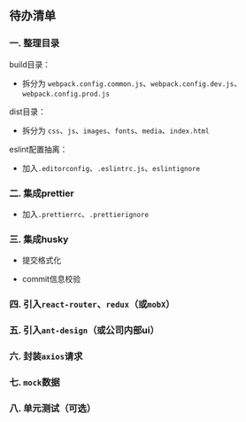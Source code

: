 ## 待办清单

### 一. 整理目录

build目录：
   
- 拆分为 `webpack.config.common.js`、`webpack.config.dev.js`、`webpack.config.prod.js`

dist目录：

- 拆分为 `css`、`js`、`images`、`fonts`、`media`、`index.html`


eslint配置抽离：

- 加入`.editorconfig`、`.eslintrc.js`、`eslintignore`

### 二. 集成prettier

- 加入`.prettierrc`、`.prettierignore`

### 三. 集成husky

- 提交格式化

- commit信息校验

### 四. 引入`react-router`、`redux`（或`mobX`）

### 五. 引入`ant-design`（或公司内部ui）

### 六. 封装`axios`请求

### 七. `mock`数据

### 八. 单元测试（可选）